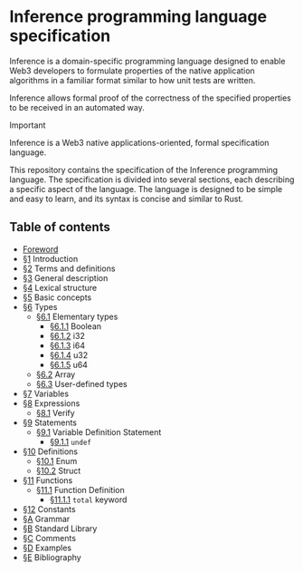 # Inference programming language specification

Inference is a domain-specific programming language designed to enable Web3 developers to formulate properties of the native application algorithms in a familiar format similar to how unit tests are written.

Inference allows formal proof of the correctness of the specified properties to be received in an automated way.

> [!IMPORTANT]
> Inference is a Web3 native applications-oriented, formal specification language.

This repository contains the specification of the Inference programming language. The specification is divided into several sections, each describing a specific aspect of the language. The language is designed to be simple and easy to learn, and its syntax is concise and similar to Rust.

## Table of contents

- [Foreword](./foreword.md)
- [§1](./introduction.md) Introduction
- [§2](./terms-and-definitions.md) Terms and definitions
- [§3](./general-description.md) General description
- [§4](./lexical-structure.md) Lexical structure
- [§5](./basic-concepts.md) Basic concepts
- [§6](./types.md) Types
  - [§6.1](./types.md#61-elementary-types) Elementary types
    - [§6.1.1](./types.md#611-boolean) Boolean
    - [§6.1.2](./types.md#612-i32) i32
    - [§6.1.3](./types.md#613-i64) i64
    - [§6.1.4](./types.md#614-u32) u32
    - [§6.1.5](./types.md#615-u64) u64
  - [§6.2](./types.md#62-array) Array
  - [§6.3](./types.md#63-user-defined-types) User-defined types
- [§7](./variables.md) Variables
- [§8](./expressions.md) Expressions
  - [§8.1](./expressions.md#81-verify) Verify
- [§9](./statements.md) Statements
  - [§9.1](./statements.md#91-variable-definition-statement) Variable Definition Statement
    - [§9.1.1](./statements.md#911-undef) `undef`
- [§10](./definitions.md) Definitions
  - [§10.1](./definitions.md#101-enum) Enum
  - [§10.2](./definitions.md#102-struct) Struct
- [§11](./functions.md) Functions
  - [§11.1](./functions.md#111-function-definition) Function Definition
    - [§11.1.1](./functions.md#1111-total-keyword) `total` keyword
- [§12](./constants.md) Constants
- [§A](./grammar.md) Grammar
- [§B](./standard-library.md) Standard Library
- [§C](./comments.md) Comments
- [§D](./examples.md) Examples
- [§E](./bibliography.md) Bibliography

